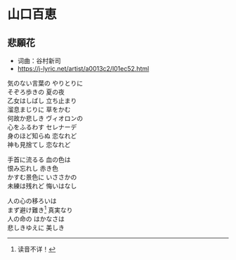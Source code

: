 
# 山口百恵

## 悲願花

* 词曲：谷村新司
* https://j-lyric.net/artist/a0013c2/l01ec52.html

気のない言葉の やりとりに<br>
そぞろ歩きの 夏の夜<br>
乙女はしばし 立ち止まり<br>
溜息まじりに 草をかむ<br>
何故か悲しき ヴィオロンの<br>
心をふるわす セレナーデ<br>
身のほど知らぬ 恋なれど<br>
神も見捨てし 恋なれど<br>

手首に流るる 血の色は<br>
恨み忘れし 赤き色<br>
かすむ景色に いささかの<br>
未練は残れど 悔いはなし<br>

人の心の移ろいは<br>
まず避け難き[^ref] 真実なり<br>
人の命の はかなさは<br>
悲しきゆえに 美しき<br>

[^ref]: 读音不详！